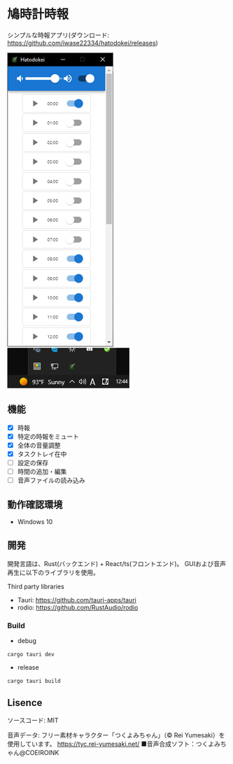 # 鳩時計時報

シンプルな時報アプリ(ダウンロード: https://github.com/iwase22334/hatodokei/releases)

![キャプチャ1](../capture/Capture1.png)
![キャプチャ2](../capture/Capture2.png)

## 機能

 - [x] 時報
 - [x] 特定の時報をミュート
 - [x] 全体の音量調整
 - [x] タスクトレイ在中
 - [ ] 設定の保存
 - [ ] 時間の追加・編集
 - [ ] 音声ファイルの読み込み

## 動作確認環境

 - Windows 10

## 開発

開発言語は、Rust(バックエンド) + React/ts(フロントエンド)。
GUIおよび音声再生に以下のライブラリを使用。

Third party libraries

 - Tauri: https://github.com/tauri-apps/tauri
 - rodio: https://github.com/RustAudio/rodio

### Build

- debug
```
cargo tauri dev
```

- release
```
cargo tauri build
```

## Lisence

ソースコード:
MIT

音声データ:
フリー素材キャラクター「つくよみちゃん」（© Rei Yumesaki）を使用しています。
https://tyc.rei-yumesaki.net/
■音声合成ソフト：つくよみちゃん@COEIROINK
